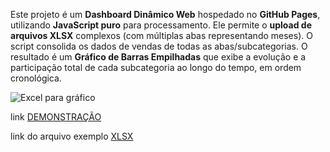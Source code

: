 Este projeto é um **Dashboard Dinâmico Web** hospedado no **GitHub Pages**, utilizando **JavaScript puro** para processamento. Ele permite o **upload de arquivos XLSX** complexos (com múltiplas abas representando meses). O script consolida os dados de vendas de todas as abas/subcategorias. O resultado é um **Gráfico de Barras Empilhadas** que exibe a evolução e a participação total de cada subcategoria ao longo do tempo, em ordem cronológica.

![Excel para gráfico](http://rilen.github.io/portfolio_ds/images/gallery/thumbs/01.jpg "Excel para gráfico")

link <a href="https://rilen.github.io/graph_xlsx/" target="_blank">DEMONSTRAÇÃO</a>

link do arquivo exemplo <a href="https://rilen.github.io/graph_xlsx/venda.xlsx" target="_blank">XLSX</a>

